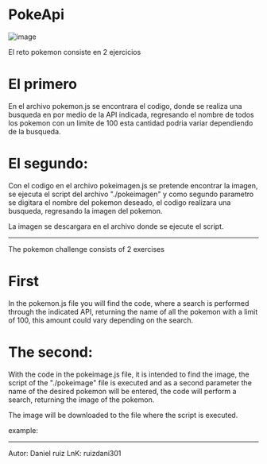 # PokeApi
![image](https://user-images.githubusercontent.com/81341089/163733144-a9233601-b9ca-4bca-af5d-ac7a81150524.png)

El reto pokemon consiste en 2 ejercicios

# El primero

En el archivo pokemon.js se encontrara el codigo, donde se realiza una busqueda en por medio de la API indicada, regresando el nombre de todos los pokemon con un limite de 100 esta cantidad podria variar dependiendo de la busqueda.

# El segundo:

Con el codigo en el archivo pokeimagen.js se pretende encontrar la imagen, se ejecuta el script del archivo "./pokeimagen" y como segundo parametro se digitara el nombre del pokemon deseado, el codigo realizara una busqueda, regresando la imagen del pokemon.

La imagen se descargara en el archivo donde se ejecute el script.
______________________________________________________________

The pokemon challenge consists of 2 exercises

# First

In the pokemon.js file you will find the code, where a search is performed through the indicated API, returning the name of all the pokemon with a limit of 100, this amount could vary depending on the search.

# The second:

With the code in the pokeimage.js file, it is intended to find the image, the script of the "./pokeimage" file is executed and as a second parameter the name of the desired pokemon will be entered, the code will perform a search, returning the image of the pokemon.

The image will be downloaded to the file where the script is executed.

example:


______________________________________________________________

Autor:
Daniel ruiz
LnK: ruizdani301

